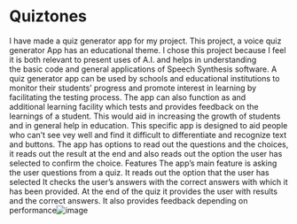 # Quiztones
I have made a quiz generator app for my project. This project, a voice quiz generator App has an educational theme. I chose this project because I feel it is both relevant to present uses of A.I. and helps in understanding the basic code and general applications of Speech Synthesis software.
A quiz generator app can be used by schools and educational institutions to monitor their students’ progress and promote interest in learning by facilitating the testing process. The app can also function as and additional learning facility which tests and provides feedback on the learnings of a student. This would aid in increasing the growth of students and in general help in education.
This specific app is designed to aid people who can’t see vey well and find it difficult to differentiate and recognize text and buttons. The app has options to read out the questions and the choices, it reads out the result at the end and also reads out the option the user has selected to confirm the choice.
Features
The app’s main feature is asking the user questions from a quiz.
It reads out the option that the user has selected
It checks the user’s answers with the correct answers with which it has been provided.
At the end of the quiz it provides the user with results and the correct answers.
It also provides feedback depending on performance![image](https://github.com/Eishani/Quiztones/assets/136086864/331a7a96-4e83-40c5-8d9e-7ac38541c4d7)
